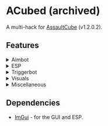 # ACubed (archived)

A multi-hack for [AssaultCube](https://assault.cubers.net/) (v1.2.0.2).


## Features

<details>
    <summary>Aimbot</summary>
    
- [x] Lock on target
- [x] Auto-aim
- [x] Auto-attack
- [x] Aim through walls
- [x] Aim at teammates
    - [x] Remove "Blocked" icon
- [x] Disable mouse
- [x] Disable on reload
- [ ] Switch weapon on empty magazine
- [x] Smooth aiming
    - [x] Custom smoothness
- [x] Target selection
- [x] Target isolation
- [x] Custom FoE (Field of Effect)
- [ ] Draw snaplines
</details>

<details>
    <summary>ESP</summary>
    
- Player ESP:
    - [x] Show enemies
    - [x] Show teammates
    - [x] Show name
    - [x] Show client number
    - [x] Show distance
    - [x] Show HP bar
    - [x] Show AP bar
    - [x] Show reload bar
    - [x] Show ESP for:
        - [x] Everyone
        - [x] Targets
        - [x] Current target
    - [x] Show health
    - [x] Show armour
    - [x] Show kills
    - [x] Show deaths
    - [x] Show weapon
    - [x] Show weapon ammo
    - [x] Show additional information window for:
        - [x] Everyone
        - [x] Targets
        - [x] Current target
    - [x] Custom min. distance required to show additional information window
- Entity ESP:
    - [x] Static entity selection
    - [x] Dynamic entity selection
    - [x] Show hidden entities
    - [x] Show names
    - [x] Show IDs
    - [x] Show distance
    - [x] Align ESP box with model
    - [x] Show time until despawn
</details>

<details>
    <summary>Triggerbot</summary>
</details>

<details>
    <summary>Visuals</summary>
    
- [x] Fullbright:
    - [x] Custom color
- [ ] Wallhack:
    - [x] Default
    - [ ] Wireframe
    - [ ] Dots
- [ ] Chams
</details>

<details>
    <summary>Miscellaneous</summary>
    
- [x] Custom recoil, spread, knockback
- [x] Flying:
    - [x] Modes:
        - [x] Ghost
        - [x] Inverse Minecraft
        - [x] Water
        - [x] Noclip
    - [x] Custom speed
</details>


## Dependencies

- [ImGui](https://github.com/ocornut/imgui) - for the GUI and ESP.
